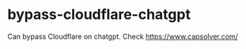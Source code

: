 # bypass-cloudflare-chatgpt
Can bypass Cloudflare on chatgpt. Check https://www.capsolver.com/ 
                                                              